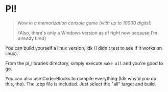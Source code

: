 # PI!  
 > *Now in a memorization console game (with up to 10000 digits!)*
 > 
 > (Also, there's only a Windows version as of right now because I'm already tired)

You can build yourself a linux version, idk (I didn't test to see if it works on linux).

From the pi_libraries directory, simply execute `make all` and you're good to go.

You can also use Code::Blocks to compile everything (Idk why'd you do this, tho). The .cbp file is included. Just select the "all" target and build.
